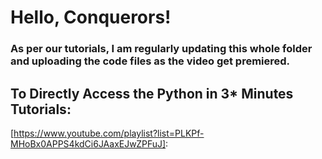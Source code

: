 # Hello, Conquerors!

### As per our tutorials, I am regularly updating this whole folder and uploading the code files as the video get premiered.

## To Directly Access the Python in 3* Minutes Tutorials:
[https://www.youtube.com/playlist?list=PLKPf-MHoBx0APPS4kdCi6JAaxEJwZPFuJ]:
